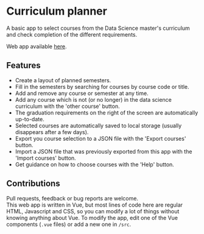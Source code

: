 # Curriculum planner
A basic app to select courses from the Data Science master's curriculum and check completion of the different requirements.

Web app available [here](https://emile-jn.github.io/curriculum-planner/).

## Features
- Create a layout of planned semesters.
- Fill in the semesters by searching for courses by course code or title.
- Add and remove any course or semester at any time.
- Add any course which is not (or no longer) in the data science curriculum with the 'other course' button.
- The graduation requirements on the right of the screen are automatically up-to-date.
- Selected courses are automatically saved to local storage (usually disappears after a few days).
- Export you course selection to a JSON file with the 'Export courses' button.
- Import a JSON file that was previously exported from this app with the 'Import courses' button.
- Get guidance on how to choose courses with the 'Help' button.

## Contributions
Pull requests, feedback or bug reports are welcome.  
This web app is written in Vue, but most lines of code here are regular HTML, Javascript and CSS, so you can modify a lot of things without knowing anything about Vue. To modify the app, edit one of the Vue components (`.vue` files) or add a new one in `/src`.
